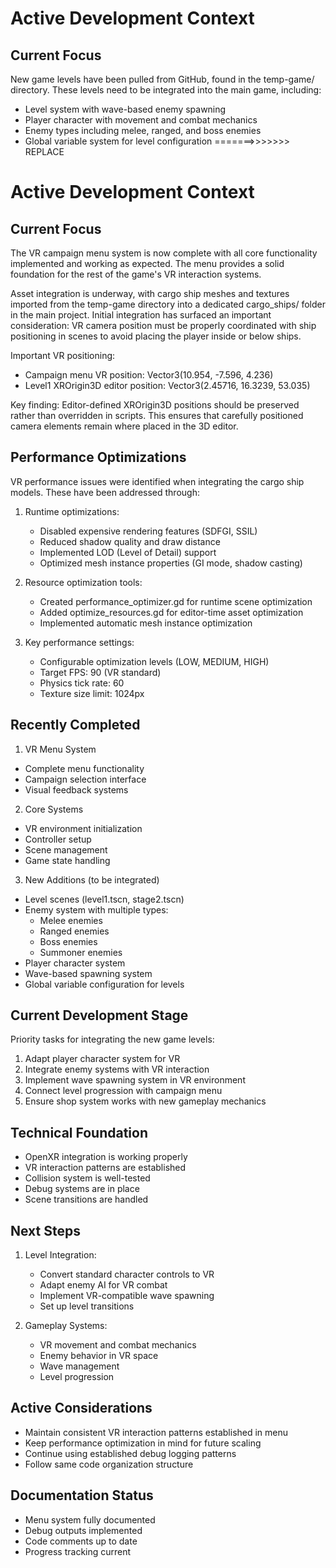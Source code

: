 # Active Development Context

## Current Focus
New game levels have been pulled from GitHub, found in the temp-game/ directory. These levels need to be integrated into the main game, including:
- Level system with wave-based enemy spawning
- Player character with movement and combat mechanics
- Enemy types including melee, ranged, and boss enemies
- Global variable system for level configuration
=======>>>>>>> REPLACE

# Active Development Context

## Current Focus
The VR campaign menu system is now complete with all core functionality implemented and working as expected. The menu provides a solid foundation for the rest of the game's VR interaction systems.

Asset integration is underway, with cargo ship meshes and textures imported from the temp-game directory into a dedicated cargo_ships/ folder in the main project. Initial integration has surfaced an important consideration: VR camera position must be properly coordinated with ship positioning in scenes to avoid placing the player inside or below ships.

Important VR positioning:
- Campaign menu VR position: Vector3(10.954, -7.596, 4.236)
- Level1 XROrigin3D editor position: Vector3(2.45716, 16.3239, 53.035)

Key finding: Editor-defined XROrigin3D positions should be preserved rather than overridden in scripts. This ensures that carefully positioned camera elements remain where placed in the 3D editor.

## Performance Optimizations

VR performance issues were identified when integrating the cargo ship models. These have been addressed through:

1. Runtime optimizations:
   - Disabled expensive rendering features (SDFGI, SSIL)
   - Reduced shadow quality and draw distance
   - Implemented LOD (Level of Detail) support
   - Optimized mesh instance properties (GI mode, shadow casting)

2. Resource optimization tools:
   - Created performance_optimizer.gd for runtime scene optimization
   - Added optimize_resources.gd for editor-time asset optimization
   - Implemented automatic mesh instance optimization

3. Key performance settings:
   - Configurable optimization levels (LOW, MEDIUM, HIGH)
   - Target FPS: 90 (VR standard)
   - Physics tick rate: 60
   - Texture size limit: 1024px

## Recently Completed
1. VR Menu System
- Complete menu functionality
- Campaign selection interface
- Visual feedback systems

2. Core Systems
- VR environment initialization
- Controller setup
- Scene management
- Game state handling

3. New Additions (to be integrated)
- Level scenes (level1.tscn, stage2.tscn)
- Enemy system with multiple types:
  - Melee enemies
  - Ranged enemies
  - Boss enemies
  - Summoner enemies
- Player character system
- Wave-based spawning system
- Global variable configuration for levels

## Current Development Stage
Priority tasks for integrating the new game levels:
1. Adapt player character system for VR
2. Integrate enemy systems with VR interaction
3. Implement wave spawning system in VR environment
4. Connect level progression with campaign menu
5. Ensure shop system works with new gameplay mechanics

## Technical Foundation
- OpenXR integration is working properly
- VR interaction patterns are established
- Collision system is well-tested
- Debug systems are in place
- Scene transitions are handled

## Next Steps
1. Level Integration:
   - Convert standard character controls to VR
   - Adapt enemy AI for VR combat
   - Implement VR-compatible wave spawning
   - Set up level transitions

2. Gameplay Systems:
   - VR movement and combat mechanics
   - Enemy behavior in VR space
   - Wave management
   - Level progression

## Active Considerations
- Maintain consistent VR interaction patterns established in menu
- Keep performance optimization in mind for future scaling
- Continue using established debug logging patterns
- Follow same code organization structure

## Documentation Status
- Menu system fully documented
- Debug outputs implemented
- Code comments up to date
- Progress tracking current
